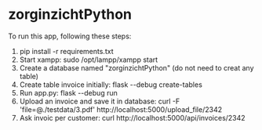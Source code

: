 # zorginzichtPython
To run this app, following these steps:
1. pip install -r requirements.txt
2. Start xampp: sudo /opt/lampp/xampp start
3. Create a database named "zorginzichtPython" (do not need to creat any table)
4. Create table invoice initially: flask --debug create-tables
5. Run app.py: flask --debug run
6. Upload an invoice and save it in database: curl -F 'file=@./testdata/3.pdf' http://localhost:5000/upload_file/2342
7. Ask invoic per customer: curl http://localhost:5000/api/invoices/2342

